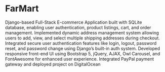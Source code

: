 # FarMart
 Django-based Full-Stack E-commerce Application built with SQLite database, enabling user authentication, product listings, cart, and order management.
 Implemented dynamic address management system allowing users to add, view, and select multiple shipping addresses during checkout.
 Integrated secure user authentication features like login, logout, password reset, and password change using Django’s built-in auth system.
 Developed responsive front-end UI using Bootstrap 5, jQuery, AJAX, Owl Carousel, and FontAwesome for enhanced user experience.
Integrated PayPal payment gateway and deployed project on DigitalOcean
